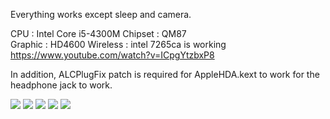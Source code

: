 

Everything works except sleep and camera.

CPU : Intel Core i5-4300M 
Chipset : QM87  
Graphic : HD4600
Wireless : intel 7265ca is working https://www.youtube.com/watch?v=ICpgYtzbxP8

In addition, ALCPlugFix patch is required for AppleHDA.kext to work for the headphone jack to work.

<img src="https://raw.githubusercontent.com/statuspace/HackintoshBigSurOpenCore_Thinkpad_L540/master/Ekran%20Resmi%202020-11-11%2023.20.27.png?token=AJOGBVOXZXVWLQ3KI4MYMF27VRESG"/>

<img src="https://github.com/statuspace/HackintoshBigSurOpenCore_Thinkpad_L540/blob/master/Ekran%20Resmi%202020-11-11%2023.21.44.png"/>

<img src="https://github.com/statuspace/HackintoshBigSurOpenCore_Thinkpad_L540/blob/master/Ekran%20Resmi%202020-11-11%2023.21.19.png"/>

<img src="https://github.com/statuspace/HackintoshBigSurOpenCore_Thinkpad_L540/blob/master/Ekran%20Resmi%202020-11-11%2023.22.23.png"/>

<img src="https://raw.githubusercontent.com/statuspace/HackintoshBigSurOpenCore_Thinkpad_L540/master/Ekran%20Resmi%202020-11-11%2023.22.33.png?token=AJOGBVOHVVBNHISYARWFFOS7VRE66"/>
